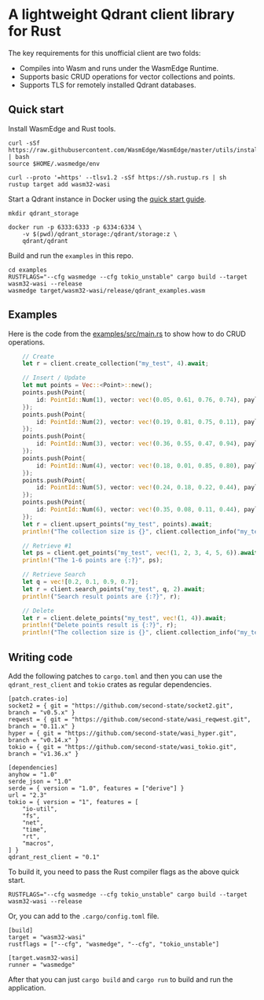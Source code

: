 # A lightweight Qdrant client library for Rust

The key requirements for this unofficial client are two folds:

* Compiles into Wasm and runs under the WasmEdge Runtime.
* Supports basic CRUD operations for vector collections and points.
* Supports TLS for remotely installed Qdrant databases.

## Quick start

Install WasmEdge and Rust tools.

```
curl -sSf https://raw.githubusercontent.com/WasmEdge/WasmEdge/master/utils/install.sh | bash
source $HOME/.wasmedge/env

curl --proto '=https' --tlsv1.2 -sSf https://sh.rustup.rs | sh
rustup target add wasm32-wasi
```

Start a Qdrant instance in Docker using the [quick start guide](https://qdrant.tech/documentation/quick-start/).

```
mkdir qdrant_storage

docker run -p 6333:6333 -p 6334:6334 \
    -v $(pwd)/qdrant_storage:/qdrant/storage:z \
    qdrant/qdrant
```

Build and run the `examples` in this repo.

```
cd examples
RUSTFLAGS="--cfg wasmedge --cfg tokio_unstable" cargo build --target wasm32-wasi --release
wasmedge target/wasm32-wasi/release/qdrant_examples.wasm
```

## Examples

Here is the code from the [examples/src/main.rs](examples/src/main.rs) to show how to do CRUD operations.

```rust
    // Create
    let r = client.create_collection("my_test", 4).await;

    // Insert / Update
    let mut points = Vec::<Point>::new();
    points.push(Point{
        id: PointId::Num(1), vector: vec!(0.05, 0.61, 0.76, 0.74), payload: json!({"city": "Berlin"}).as_object().map(|m| m.to_owned())
    });
    points.push(Point{
        id: PointId::Num(2), vector: vec!(0.19, 0.81, 0.75, 0.11), payload: json!({"city": "London"}).as_object().map(|m| m.to_owned())
    });
    points.push(Point{
        id: PointId::Num(3), vector: vec!(0.36, 0.55, 0.47, 0.94), payload: json!({"city": "Moscow"}).as_object().map(|m| m.to_owned())
    });
    points.push(Point{
        id: PointId::Num(4), vector: vec!(0.18, 0.01, 0.85, 0.80), payload: json!({"city": "New York"}).as_object().map(|m| m.to_owned())
    });
    points.push(Point{
        id: PointId::Num(5), vector: vec!(0.24, 0.18, 0.22, 0.44), payload: json!({"city": "Beijing"}).as_object().map(|m| m.to_owned())
    });
    points.push(Point{
        id: PointId::Num(6), vector: vec!(0.35, 0.08, 0.11, 0.44), payload: json!({"city": "Mumbai"}).as_object().map(|m| m.to_owned())
    });
    let r = client.upsert_points("my_test", points).await;
    println!("The collection size is {}", client.collection_info("my_test").await);

    // Retrieve #1
    let ps = client.get_points("my_test", vec!(1, 2, 3, 4, 5, 6)).await;
    println!("The 1-6 points are {:?}", ps);

    // Retrieve Search
    let q = vec![0.2, 0.1, 0.9, 0.7];
    let r = client.search_points("my_test", q, 2).await;
    println!("Search result points are {:?}", r);

    // Delete
    let r = client.delete_points("my_test", vec!(1, 4)).await;
    println!("Delete points result is {:?}", r);
    println!("The collection size is {}", client.collection_info("my_test").await);
```

## Writing code

Add the following patches to `cargo.toml` and then you can use the `qdrant_rest_client` and `tokio` crates as regular dependencies.

```
[patch.crates-io]
socket2 = { git = "https://github.com/second-state/socket2.git", branch = "v0.5.x" }
reqwest = { git = "https://github.com/second-state/wasi_reqwest.git", branch = "0.11.x" }
hyper = { git = "https://github.com/second-state/wasi_hyper.git", branch = "v0.14.x" }
tokio = { git = "https://github.com/second-state/wasi_tokio.git", branch = "v1.36.x" }

[dependencies]
anyhow = "1.0"
serde_json = "1.0"
serde = { version = "1.0", features = ["derive"] }
url = "2.3"
tokio = { version = "1", features = [
    "io-util",
    "fs",
    "net",
    "time",
    "rt",
    "macros",
] }
qdrant_rest_client = "0.1"
```

To build it, you need to pass the Rust compiler flags as the above quick start. 

```
RUSTFLAGS="--cfg wasmedge --cfg tokio_unstable" cargo build --target wasm32-wasi --release
```

Or, you can add to the `.cargo/config.toml` file.

```
[build]
target = "wasm32-wasi"
rustflags = ["--cfg", "wasmedge", "--cfg", "tokio_unstable"]

[target.wasm32-wasi]
runner = "wasmedge"
```

After that you can just `cargo build` and `cargo run` to build and run the application.

